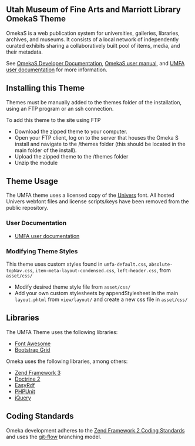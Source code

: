 ## Utah Museum of Fine Arts and Marriott Library OmekaS Theme

OmekaS is a web publication system for universities, galleries, libraries, archives, and museums. It consists of a local network of independently curated exhibits sharing a collaboratively built pool of items, media, and their metadata.

See [OmekaS Developer Documentation](https://omeka.org/s/docs/developer/), [OmekaS user manual](https://omeka.org/s/docs/user-manual), and [UMFA user documentation](https://exhibits.lib.utah.edu/s/umfa-theme/page/getting-started) for more information.


## Installing this Theme

Themes must be manually added to the themes folder of the installation, using an FTP program or an ssh connection.

To add this theme to the site using FTP

* Download the zipped theme to your computer.
* Open your FTP client, log on to the server that houses the Omeka S install and navigate to the /themes folder (this should be located in the main folder of the install).
* Upload the zipped theme to the /themes folder
* Unzip the module

## Theme Usage

The UMFA theme uses a licensed copy of the [Univers](https://www.myfonts.com/fonts/linotype/univers/) font. All hosted Univers webfont files and license scripts/keys have been removed from the public repository. 

### User Documentation

* [UMFA user documentation](https://exhibits.lib.utah.edu/s/umfa-theme/page/getting-started)

### Modifying Theme Styles

This theme uses custom styles found in `umfa-default.css`, `absolute-topNav.css`, `item-meta-layout-condensed.css`, `left-header.css`,  from `asset/css/`

* Modify desired theme style file from `asset/css/`
* Add your own custom stylesheets by appendStylesheet in the main `layout.phtml` from `view/layout/` and create a new css file in `asset/css/`

## Libraries

The UMFA Theme uses the following libraries:

* [Font Awesome](https://fontawesome.com/)
* [Bootstrap Grid](https://getbootstrap.com/docs/4.0/layout/grid/)


Omeka uses the following libraries, among others:

* [Zend Framework 3](http://framework.zend.com/)
* [Doctrine 2](http://www.doctrine-project.org/)
* [EasyRdf](http://www.easyrdf.org/)
* [PHPUnit](https://phpunit.de/)
* [jQuery](http://jquery.com/)

## Coding Standards

Omeka development adheres to the [Zend Framework 2 Coding Standards](https://zf2-docs.readthedocs.org/en/latest/ref/coding.standard.html)
and uses the [git-flow](http://nvie.com/posts/a-successful-git-branching-model/) branching model.
